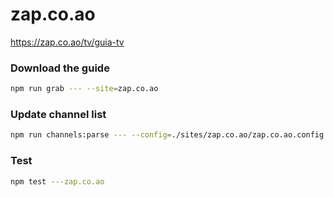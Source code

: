 # zap.co.ao

https://zap.co.ao/tv/guia-tv

### Download the guide

```sh
npm run grab --- --site=zap.co.ao
```

### Update channel list

```sh
npm run channels:parse --- --config=./sites/zap.co.ao/zap.co.ao.config.js --output=./sites/zap.co.ao/zap.co.ao.channels.xml
```

### Test

```sh
npm test ---zap.co.ao
```
